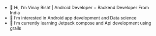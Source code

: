 - 👋 Hi, I’m Vinay Bisht | Android Developer + Backend Developer From India
- 👀 I’m interested in Android app development and Data science
- 🌱 I’m currently learning Jetpack compose and Api development using grails

<!---
vnybst/vnybst is a ✨ special ✨ repository because its `README.md` (this file) appears on your GitHub profile.
You can click the Preview link to take a look at your changes.
--->
